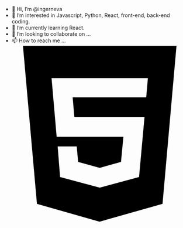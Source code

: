 - 👋 Hi, I’m @ingerneva
- 👀 I’m interested in Javascript, Python, React, front-end, back-end coding.
- 🌱 I’m currently learning React.
- 💞️ I’m looking to collaborate on ...
- 📫 How to reach me ...
<svg role="img" viewBox="0 0 24 24" xmlns="http://www.w3.org/2000/svg"><title>HTML5</title><path d="M1.5 0h21l-1.91 21.563L11.977 24l-8.564-2.438L1.5 0zm7.031 9.75l-.232-2.718 10.059.003.23-2.622L5.412 4.41l.698 8.01h9.126l-.326 3.426-2.91.804-2.955-.81-.188-2.11H6.248l.33 4.171L12 19.351l5.379-1.443.744-8.157H8.531z"/></svg>
<!---
ingerneva/ingerneva is a ✨ special ✨ repository because its `README.md` (this file) appears on your GitHub profile.
You can click the Preview link to take a look at your changes.
--->
